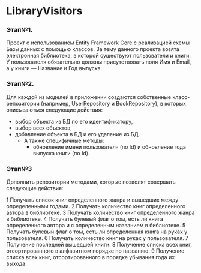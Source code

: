 # LibraryVisitors
### Этап№1.
Проект с использованием Entity Framework Core с реализацией схемы Базы данных с помощью классов. За тему данного проекта возята электронная библиотека, в которой существуют пользователи и книги. У пользователя обязательно должны присутствовать поля Имя и Email, а у книги — Название и Год выпуска.
### Этап№2.
Для каждой из моделей в приложении создаются собственные класс-репозитории (например, UserRepository и BookRepository), в которых описываються следующие действия: 
* выбор объекта из БД по его идентификатору, 
* выбор всех объектов, 
* добавление объекта в БД и его удаление из БД. 
  * А также специфичные методы: 
    * обновление имени пользователя (по Id) и обновление года выпуска книги (по Id).
### Этап№3
Дополнить репозитории методами, которые позволят совершать следующие действия:

1 Получать список книг определенного жанра и вышедших между определенными годами.
2 Получать количество книг определенного автора в библиотеке.
3 Получать количество книг определенного жанра в библиотеке.
4 Получать булевый флаг о том, есть ли книга определенного автора и с определенным названием в библиотеке.
5 Получать булевый флаг о том, есть ли определенная книга на руках у пользователя.
6 Получать количество книг на руках у пользователя.
7 Получение последней вышедшей книги.
8 Получение списка всех книг, отсортированного в алфавитном порядке по названию.
9 Получение списка всех книг, отсортированного в порядке убывания года их выхода.
